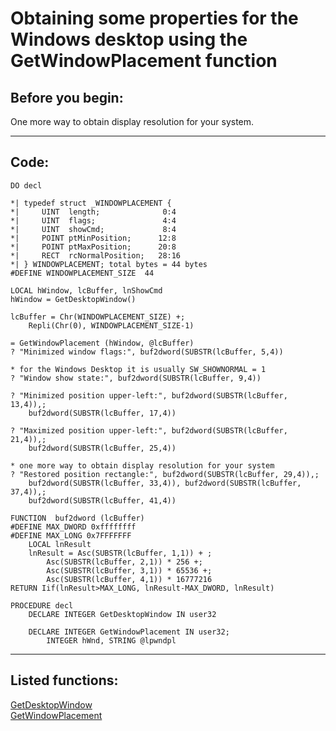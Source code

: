 <link rel="stylesheet" type="text/css" href="../css/win32api.css">  
<link rel="stylesheet" href="https://cdnjs.cloudflare.com/ajax/libs/font-awesome/4.7.0/css/font-awesome.min.css">

# Obtaining some properties for the Windows desktop using the GetWindowPlacement function

## Before you begin:
One more way to obtain display resolution for your system.  
  
***  


## Code:
```foxpro  
DO decl

*| typedef struct _WINDOWPLACEMENT {
*|     UINT  length;              0:4
*|     UINT  flags;               4:4
*|     UINT  showCmd;             8:4
*|     POINT ptMinPosition;      12:8
*|     POINT ptMaxPosition;      20:8
*|     RECT  rcNormalPosition;   28:16
*| } WINDOWPLACEMENT; total bytes = 44 bytes
#DEFINE WINDOWPLACEMENT_SIZE  44

LOCAL hWindow, lcBuffer, lnShowCmd
hWindow = GetDesktopWindow()

lcBuffer = Chr(WINDOWPLACEMENT_SIZE) +;
	Repli(Chr(0), WINDOWPLACEMENT_SIZE-1)

= GetWindowPlacement (hWindow, @lcBuffer)
? "Minimized window flags:", buf2dword(SUBSTR(lcBuffer, 5,4))

* for the Windows Desktop it is usually SW_SHOWNORMAL = 1
? "Window show state:", buf2dword(SUBSTR(lcBuffer, 9,4))

? "Minimized position upper-left:", buf2dword(SUBSTR(lcBuffer, 13,4)),;
	buf2dword(SUBSTR(lcBuffer, 17,4))

? "Maximized position upper-left:", buf2dword(SUBSTR(lcBuffer, 21,4)),;
	buf2dword(SUBSTR(lcBuffer, 25,4))

* one more way to obtain display resolution for your system
? "Restored position rectangle:", buf2dword(SUBSTR(lcBuffer, 29,4)),;
	buf2dword(SUBSTR(lcBuffer, 33,4)), buf2dword(SUBSTR(lcBuffer, 37,4)),;
	buf2dword(SUBSTR(lcBuffer, 41,4))

FUNCTION  buf2dword (lcBuffer)
#DEFINE MAX_DWORD 0xffffffff
#DEFINE MAX_LONG 0x7FFFFFFF
	LOCAL lnResult
	lnResult = Asc(SUBSTR(lcBuffer, 1,1)) + ;
		Asc(SUBSTR(lcBuffer, 2,1)) * 256 +;
		Asc(SUBSTR(lcBuffer, 3,1)) * 65536 +;
		Asc(SUBSTR(lcBuffer, 4,1)) * 16777216
RETURN Iif(lnResult>MAX_LONG, lnResult-MAX_DWORD, lnResult)

PROCEDURE decl
	DECLARE INTEGER GetDesktopWindow IN user32

	DECLARE INTEGER GetWindowPlacement IN user32;
		INTEGER hWnd, STRING @lpwndpl  
```  
***  


## Listed functions:
[GetDesktopWindow](../libraries/user32/GetDesktopWindow.md)  
[GetWindowPlacement](../libraries/user32/GetWindowPlacement.md)  
